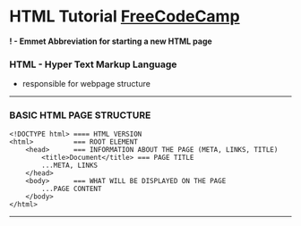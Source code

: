 # HTML Tutorial [FreeCodeCamp](http://freecodecamp.com)

**! - Emmet Abbreviation for starting a new HTML page**

### HTML - Hyper Text Markup Language
- responsible for webpage structure

--------------------------------------------------------
### BASIC HTML PAGE STRUCTURE
```
<!DOCTYPE html> ==== HTML VERSION
<html>          === ROOT ELEMENT
    <head>      === INFORMATION ABOUT THE PAGE (META, LINKS, TITLE)
        <title>Document</title> === PAGE TITLE
        ...META, LINKS
    </head>
    <body>      === WHAT WILL BE DISPLAYED ON THE PAGE 
        ...PAGE CONTENT
    </body>
</html>
```

--------------------------------------------------------




